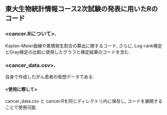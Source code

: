 ## 東大生物統計情報コース2次試験の発表に用いたRのコード  
  
### <cancer.Rについて>. 
Kaplan-Meier曲線や累積発生割合の算出に関するコード, さらに, Log-rank検定とGray検定の比較に使用したグラフと検定結果のコードを含む.  

### <cancer_data.csv>. 
自身で作成したがん患者の仮想データである.  

#### <使用に際して>
cancer_data.csv と cancer.Rを同じディレクトリ内に保存し, コードを展開することで使用可能.
